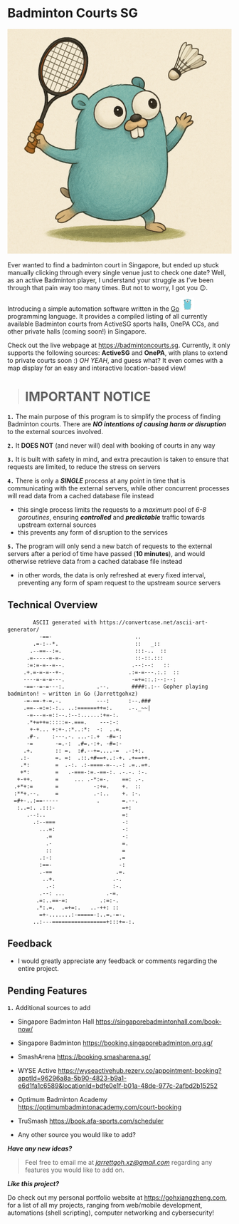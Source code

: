 # Badminton Courts SG

![alt text](go_badminton.png)

Ever wanted to find a badminton court in Singapore, but ended up stuck manually clicking through every single venue just to check one date? Well, as an active Badminton player, I understand your struggle as I’ve been through that pain way too many times. But not to worry, I got you 😉.

Introducing a simple automation software written in the [Go](https://go.dev/) <img src="golang.png" width="30" height="30"/> programming language. It provides a compiled listing of all currently available Badminton courts from ActiveSG sports halls, OnePA CCs, and other private halls (coming soon!) in Singapore.

Check out the live webpage at https://badmintoncourts.sg. Currently, it only supports the following sources: **ActiveSG** and **OnePA**, with plans to extend to private courts soon :) _OH YEAH_, and guess what? It even comes with a map display for an easy and interactive location-based view!

> # **IMPORTANT NOTICE**

**`1.`** The main purpose of this program is to simplify the process of finding Badminton courts. There are **_NO intentions of causing harm or disruption_** to the external sources involved.

**`2.`** It **DOES NOT** (and never will) deal with booking of courts in any way

**`3.`** It is built with safety in mind, and extra precaution is taken to ensure that requests are limited, to reduce the stress on servers

**`4.`** There is only a **_SINGLE_** process at any point in time that is communicating with the external servers, while other concurrent processes will read data from a cached database file instead

- this single process limits the requests to a _maximum_ pool of _6-8 goroutines_, ensuring **_controlled_** and **_predictable_** traffic towards upstream external sources
- this prevents any form of disruption to the services

**`5.`** The program will only send a new batch of requests to the external servers after a period of time have passed (**10 minutes**), and would otherwise retrieve data from a cached database file instead

- in other words, the data is only refreshed at every fixed interval, preventing any form of spam request to the upstream source servers

## Technical Overview
```
        ASCII generated with https://convertcase.net/ascii-art-generator/
          -==-                          ..
        .=-:--*.                        ::   _::
       .--==--:=.                       :::-..  ::
      .=-----=-=-.                      ::-::.:::
      :=:=-=--=--.                     .--:--:   ::
     .+.=-=-=--+-.                    .:=-=---.:.:  ::
     ----=-=-=---.                     -=+=::.:--:--:
     -==--=-=---:.          .--.       ####:.:-- Gopher playing badminton! ~ written in Go (Jarrettgohxz)
     -=-==-+-=.-.           ---:      :--.###    
     .==--=:=:-:.. ..:======++=:.     .-._~~|
      -=---=-=::--.:--:......:+=-:.
      .*+=++=:::::=-.===.    ---:-:
       +-+... +:+-.:*..:*:  -:  ..=.
      .#-.    :---.-. ...-:.+  -#=-:
      -=       -=.-:  .#=.-:+. -#=:-
     .+.       :: =.  :#.--+=....-=  .-:+:.
    .:-        =. =:  .::.+#==+..:-+. .+==++.
    .*:        =  .-:. .:-====-=--.-: .=..=+.
    +*:        =   .-===-:=.-==-:. .-.-. :-.
   +-++.       =     ... .-*:=-.    ==: .-.
  .+*+:=       =           -:+=.    +.  ::
  :**+.--.     =           .-:..    +. :-.
  =#+-..:==-----            .       =.--.
   :..=:. .:::-                     =+:
      .--:..                        =:
        .:--===                     -:
          ...=:                     -:
            .=                      -:
            .-                      =.
            ::                      =
          .:-:                     .=
          :==-                     -:
          .-==                    .=.
           ..+.                  .-.
            .-:                  :-.
          .--: ...             .-=.
         .=:..==-=:          .:=:-.
         .*:.=.  .=+=:.   ..-++: ::
          =+-.......:-=====-:..=.-=-.
        ..:---=================+:::+=-:.

```

## Feedback

- I would greatly appreciate any feedback or comments regarding the entire project.
## Pending Features

**`1.`** Additional sources to add

- Singapore Badminton Hall
  https://singaporebadmintonhall.com/book-now/

- Singapore Badminton
  https://booking.singaporebadminton.org.sg/

- SmashArena
  https://booking.smasharena.sg/

- WYSE Active
  https://wyseactivehub.rezerv.co/appointment-booking?apptId=96296a8a-5b90-4823-b9a1-e6d1fa1c6589&locationId=bdfe0e1f-b01a-48de-977c-2afbd2b15252

- Optimum Badminton Academy
  https://optimumbadmintonacademy.com/court-booking

- TruSmash
  https://book.afa-sports.com/scheduler

- Any other source you would like to add?

**_Have any new ideas?_**

> Feel free to email me at *jarrettgoh.xz@gmail.com* regarding any features you would like to add on.

**_Like this project?_**

Do check out my personal portfolio website at https://gohxiangzheng.com, for a list of all my projects, ranging from web/mobile development, automations (shell scripting), computer networking and cybersecurity!

